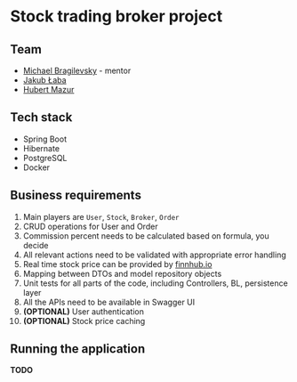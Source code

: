 # Stock trading broker project

## Team
- [Michael Bragilevsky](https://gitlab.griddynamics.net/mbragilevsky) - mentor
- [Jakub Łaba](https://gitlab.griddynamics.net/jlaba)
- [Hubert Mazur](https://gitlab.griddynamics.net/hmazur)

## Tech stack
- Spring Boot
- Hibernate
- PostgreSQL
- Docker

## Business requirements
1. Main players are `User`, `Stock`, `Broker`, `Order`
2. CRUD operations for User and Order
3. Commission percent needs to be calculated based on formula, you decide
4. All relevant actions need to be validated with appropriate error handling
5. Real time stock price can be provided by [finnhub.io](https://finnhub.io)
6. Mapping between DTOs and model repository objects
7. Unit tests for all parts of the code, including Controllers, BL, persistence layer
8. All the APIs need to be available in Swagger UI
9. **(OPTIONAL)** User authentication
10. **(OPTIONAL)** Stock price caching

## Running the application
**TODO**